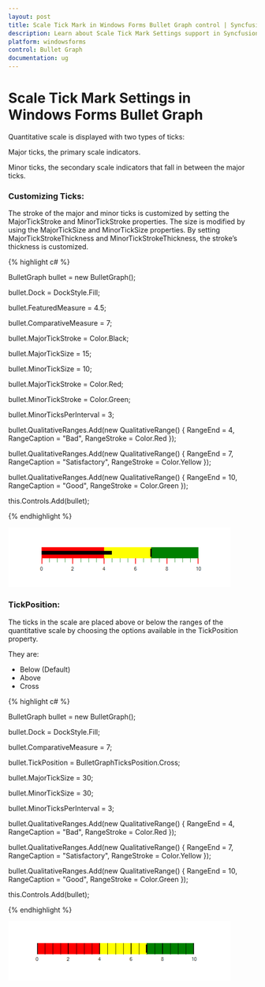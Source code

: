 ```yaml
---
layout: post
title: Scale Tick Mark in Windows Forms Bullet Graph control | Syncfusion
description: Learn about Scale Tick Mark Settings support in Syncfusion Windows Forms Bullet Graph control and more details.
platform: windowsforms
control: Bullet Graph
documentation: ug
---
```


# Scale Tick Mark Settings in Windows Forms Bullet Graph

Quantitative scale is displayed with two types of ticks: 

Major ticks, the primary scale indicators.

Minor ticks, the secondary scale indicators that fall in between the major ticks.

### Customizing Ticks:

The stroke of the major and minor ticks is customized by setting the MajorTickStroke and MinorTickStroke properties. The size is modified by using the MajorTickSize and MinorTickSize properties. By setting MajorTickStrokeThickness and MinorTickStrokeThickness, the stroke’s thickness is customized.

{% highlight c# %}

BulletGraph bullet = new BulletGraph();

bullet.Dock = DockStyle.Fill;            

bullet.FeaturedMeasure = 4.5;

bullet.ComparativeMeasure = 7;            

bullet.MajorTickStroke = Color.Black;

bullet.MajorTickSize = 15;

bullet.MinorTickSize = 10;

bullet.MajorTickStroke = Color.Red;

bullet.MinorTickStroke = Color.Green;

bullet.MinorTicksPerInterval = 3;

bullet.QualitativeRanges.Add(new QualitativeRange() { RangeEnd = 4, RangeCaption = "Bad", RangeStroke = Color.Red });

bullet.QualitativeRanges.Add(new QualitativeRange() { RangeEnd = 7, RangeCaption = "Satisfactory", RangeStroke = Color.Yellow });

bullet.QualitativeRanges.Add(new QualitativeRange() { RangeEnd = 10, RangeCaption = "Good", RangeStroke = Color.Green });  

this.Controls.Add(bullet);

{% endhighlight %}

![Features_img9](Features_images/Features_img9.png)

### TickPosition:

The ticks in the scale are placed above or below the ranges of the quantitative scale by choosing the options available in the TickPosition property. 

They are:

* Below (Default)
* Above
* Cross

{% highlight c# %}

BulletGraph bullet = new BulletGraph();

bullet.Dock = DockStyle.Fill;

bullet.ComparativeMeasure = 7;

bullet.TickPosition = BulletGraphTicksPosition.Cross;

bullet.MajorTickSize = 30;

bullet.MinorTickSize = 30;

bullet.MinorTicksPerInterval = 3;

bullet.QualitativeRanges.Add(new QualitativeRange() { RangeEnd = 4, RangeCaption = "Bad", RangeStroke = Color.Red });

bullet.QualitativeRanges.Add(new QualitativeRange() { RangeEnd = 7, RangeCaption = "Satisfactory", RangeStroke = Color.Yellow });                          

bullet.QualitativeRanges.Add(new QualitativeRange() { RangeEnd = 10, RangeCaption = "Good", RangeStroke = Color.Green });               

this.Controls.Add(bullet);

{% endhighlight %}

![Features_img10](Features_images/Features_img10.png)
